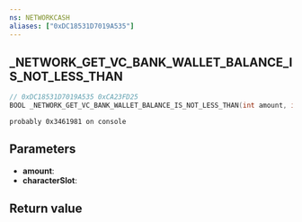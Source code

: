 ```yaml
---
ns: NETWORKCASH
aliases: ["0xDC18531D7019A535"]
---
```

## _NETWORK_GET_VC_BANK_WALLET_BALANCE_IS_NOT_LESS_THAN

```c
// 0xDC18531D7019A535 0xCA23FD25
BOOL _NETWORK_GET_VC_BANK_WALLET_BALANCE_IS_NOT_LESS_THAN(int amount, int characterSlot);
```

```
probably 0x3461981 on console  
```

## Parameters
* **amount**:
* **characterSlot**:

## Return value

